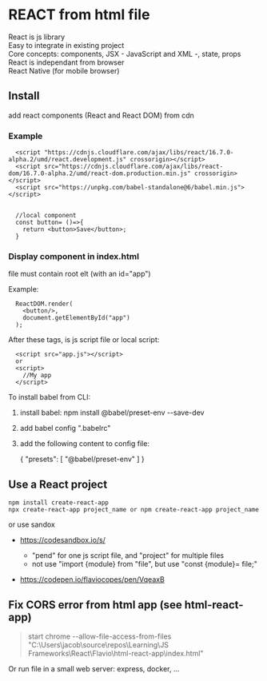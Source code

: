 # REACT from html file
React  is js library  
Easy to integrate in existing project  
Core concepts: components, JSX - JavaScript and XML -, state, props  
React is independant from browser  
React Native (for mobile browser)

## Install
add react components (React and React DOM) from cdn

### Example

      <script "https://cdnjs.cloudflare.com/ajax/libs/react/16.7.0-alpha.2/umd/react.development.js" crossorigin></script>
      <script src="https://cdnjs.cloudflare.com/ajax/libs/react-dom/16.7.0-alpha.2/umd/react-dom.production.min.js" crossorigin></script>
      <script src="https://unpkg.com/babel-standalone@6/babel.min.js"></script>


      //local component
      const button= ()=>{
        return <button>Save</button>;
      }

### Display component in index.html 
file must contain root elt (with an id="app") 

Example:

      ReactDOM.render(
        <button/>, 
        document.getElementById("app")
      );

After these tags, is js script file or local script:

      <script src="app.js"></script>
      or 
      <script>
        //My app
      </script> 

To install babel from CLI:

  1. install babel: npm install @babel/preset-env --save-dev 
  2. add babel config ".babelrc"
  3. add the following content to config file:

      {
          "presets": [
              "@babel/preset-env"
          ]
      }

## Use a React project 
    npm install create-react-app 
    npx create-react-app project_name or npm create-react-app project_name 
 
or use sandox
 - https://codesandbox.io/s/
    - "pend" for one js script file, and "project" for multiple files
    - not use "import {module} from "file", but use "const {module}= file;"

 - https://codepen.io/flaviocopes/pen/VqeaxB 

## Fix CORS error from html app (see html-react-app)
>start chrome  --allow-file-access-from-files "C:\Users\jacob\source\repos\Learning\JS Frameworks\React\Flavio\html-react-app\index.html"

Or run file in a small web server: express, docker, ...
